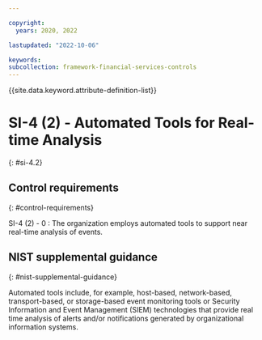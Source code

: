 ```yaml
---

copyright:
  years: 2020, 2022

lastupdated: "2022-10-06"

keywords: 
subcollection: framework-financial-services-controls
---
```


{{site.data.keyword.attribute-definition-list}}

               
# SI-4 (2) - Automated Tools for Real-time Analysis
{: #si-4.2}

## Control requirements
{: #control-requirements}

SI-4 (2) - 0
    : The organization employs automated tools to support near real-time analysis of events.

## NIST supplemental guidance
{: #nist-supplemental-guidance}

Automated tools include, for example, host-based, network-based, transport-based, or storage-based event monitoring tools or Security Information and Event Management (SIEM) technologies that provide real time analysis of alerts and/or notifications generated by organizational information systems.





